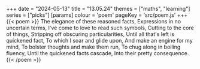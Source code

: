 +++
date = "2024-05-13"
title = "13.05.24"
themes = ["maths", "learning"]
series = ["picks"]
[params]
  colour = 'poem'
  pageKey = 'src/poem.js'
+++
{{< poem >}}
The elegance of these reasoned facts,
Expressions in no uncertain terms,
I've come to love to read such symbols,
Cutting to the core of things,
Stripping off obscuring particularities,
Until all that's left is quickened fact,
To which I soar and glide upon,
And make an engine for my mind,
To bolster thoughts and make them run,
To chug along in boiling fluency,
Until the quickened facts cascade,
Into their pretty consequence.
{{< /poem >}}